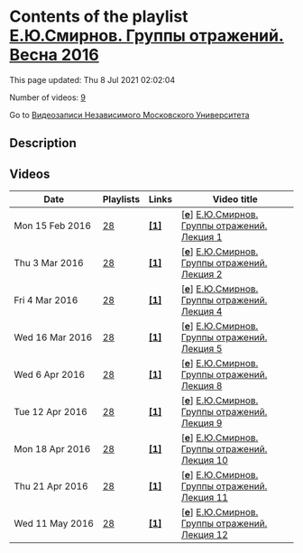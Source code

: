# Contents of the playlist [Е.Ю.Смирнов. Группы отражений. Весна 2016](https://www.youtube.com/playlist?list=PLp9ABVh6_x4FuiT5FQhGEqnJjMQh7X2o_)

This page updated: Thu 8 Jul 2021 02:02:04

Number of videos: [9](#videos)

Go to [Видеозаписи Независимого Московского Университета](../README.md)

## Description



## Videos

|Date|Playlists|Links|Video title|
|---|---|---|---|
| Mon&nbsp;15&nbsp;Feb&nbsp;2016 | [28](../playlists/28 "Е.Ю.Смирнов. Группы отражений. Весна 2016") | [**[1]**](http://ium.mccme.ru/s16/s16-smirnov.html) | [[**e**](https://studio.youtube.com/video/ipGdlqDnSZc/edit "Edit")] [Е.Ю.Смирнов. Группы отражений. Лекция 1](https://www.youtube.com/watch?v=ipGdlqDnSZc&list=PLp9ABVh6_x4FuiT5FQhGEqnJjMQh7X2o_ "Спецкурс НМУ, рекомендуется для 2-3 курса.&#013;10 февраля 2016 г. 17:30, НМУ 303 (Москва, Большой Власьевский пер., 11)&#013;http://ium.mccme.ru/s16/s16-smirnov.html") |
| Thu&nbsp;3&nbsp;Mar&nbsp;2016 | [28](../playlists/28 "Е.Ю.Смирнов. Группы отражений. Весна 2016") | [**[1]**](http://ium.mccme.ru/s16/s16-smirnov.html) | [[**e**](https://studio.youtube.com/video/QPylePDnDJc/edit "Edit")] [Е.Ю.Смирнов. Группы отражений. Лекция 2](https://www.youtube.com/watch?v=QPylePDnDJc&list=PLp9ABVh6_x4FuiT5FQhGEqnJjMQh7X2o_ "Лекция прочитана В.С.Жгуном.&#013;Спецкурс НМУ, рекомендуется для 2-3 курса.&#013;17 февраля 2016 г. 17:30, НМУ 303 (Москва, Большой Власьевский пер., 11)&#013;http://ium.mccme.ru/s16/s16-smirnov.html") |
| Fri&nbsp;4&nbsp;Mar&nbsp;2016 | [28](../playlists/28 "Е.Ю.Смирнов. Группы отражений. Весна 2016") | [**[1]**](http://ium.mccme.ru/s16/s16-smirnov.html) | [[**e**](https://studio.youtube.com/video/J2Zvc0-ycSg/edit "Edit")] [Е.Ю.Смирнов. Группы отражений. Лекция 4](https://www.youtube.com/watch?v=J2Zvc0-ycSg&list=PLp9ABVh6_x4FuiT5FQhGEqnJjMQh7X2o_ "По техническим причинам лекция 3 не была записана.&#013;&#013;Спецкурс НМУ, рекомендуется для 2-3 курса.&#013;2 марта 2016 г. 17:30, НМУ 303 (Москва, Большой Власьевский пер., 11)&#013;http://ium.mccme.ru/s16/s16-smirnov.html") |
| Wed&nbsp;16&nbsp;Mar&nbsp;2016 | [28](../playlists/28 "Е.Ю.Смирнов. Группы отражений. Весна 2016") | [**[1]**](http://ium.mccme.ru/s16/s16-smirnov.html) | [[**e**](https://studio.youtube.com/video/l7-RGumqoNo/edit "Edit")] [Е.Ю.Смирнов. Группы отражений. Лекция 5](https://www.youtube.com/watch?v=l7-RGumqoNo&list=PLp9ABVh6_x4FuiT5FQhGEqnJjMQh7X2o_ "Спецкурс НМУ, рекомендуется для 2-3 курса.&#013;9 марта 2016 г. 17:30, НМУ 303 (Москва, Большой Власьевский пер., 11)&#013;http://ium.mccme.ru/s16/s16-smirnov.html") |
| Wed&nbsp;6&nbsp;Apr&nbsp;2016 | [28](../playlists/28 "Е.Ю.Смирнов. Группы отражений. Весна 2016") | [**[1]**](http://ium.mccme.ru/s16/s16-smirnov.html) | [[**e**](https://studio.youtube.com/video/YZmTwb5CJHs/edit "Edit")] [Е.Ю.Смирнов. Группы отражений. Лекция 8](https://www.youtube.com/watch?v=YZmTwb5CJHs&list=PLp9ABVh6_x4FuiT5FQhGEqnJjMQh7X2o_ "По техническим причинам лекции 6 и 7 недоступны, но мы надеемся их восстановить.&#013;Спецкурс НМУ, рекомендуется для 2-3 курса.&#013;30 марта 2016 г. 17:30, НМУ 303 (Москва, Большой Власьевский пер., 11)&#013;http://ium.mccme.ru/s16/s16-smirnov.html") |
| Tue&nbsp;12&nbsp;Apr&nbsp;2016 | [28](../playlists/28 "Е.Ю.Смирнов. Группы отражений. Весна 2016") | [**[1]**](http://ium.mccme.ru/s16/s16-smirnov.html) | [[**e**](https://studio.youtube.com/video/tmEJLjz5lv8/edit "Edit")] [Е.Ю.Смирнов. Группы отражений. Лекция 9](https://www.youtube.com/watch?v=tmEJLjz5lv8&list=PLp9ABVh6_x4FuiT5FQhGEqnJjMQh7X2o_ "Спецкурс НМУ, рекомендуется для 2-3 курса.&#013;6 апреля 2016 г. 17:30, НМУ 303 (Москва, Большой Власьевский пер., 11)&#013;http://ium.mccme.ru/s16/s16-smirnov.html") |
| Mon&nbsp;18&nbsp;Apr&nbsp;2016 | [28](../playlists/28 "Е.Ю.Смирнов. Группы отражений. Весна 2016") | [**[1]**](http://ium.mccme.ru/s16/s16-smirnov.html) | [[**e**](https://studio.youtube.com/video/7O2bF4d6CWg/edit "Edit")] [Е.Ю.Смирнов. Группы отражений. Лекция 10](https://www.youtube.com/watch?v=7O2bF4d6CWg&list=PLp9ABVh6_x4FuiT5FQhGEqnJjMQh7X2o_ "Спецкурс НМУ, рекомендуется для 2-3 курса.&#013;13 апреля 2016 г. 17:30, НМУ 303 (Москва, Большой Власьевский пер., 11)&#013;http://ium.mccme.ru/s16/s16-smirnov.html") |
| Thu&nbsp;21&nbsp;Apr&nbsp;2016 | [28](../playlists/28 "Е.Ю.Смирнов. Группы отражений. Весна 2016") | [**[1]**](http://ium.mccme.ru/s16/s16-smirnov.html) | [[**e**](https://studio.youtube.com/video/0juzc2tPkIE/edit "Edit")] [Е.Ю.Смирнов. Группы отражений. Лекция 11](https://www.youtube.com/watch?v=0juzc2tPkIE&list=PLp9ABVh6_x4FuiT5FQhGEqnJjMQh7X2o_ "Спецкурс НМУ, рекомендуется для 2-3 курса.&#013;20 апреля 2016 г. 17:30, НМУ 303 (Москва, Большой Власьевский пер., 11)&#013;http://ium.mccme.ru/s16/s16-smirnov.html") |
| Wed&nbsp;11&nbsp;May&nbsp;2016 | [28](../playlists/28 "Е.Ю.Смирнов. Группы отражений. Весна 2016") | [**[1]**](http://ium.mccme.ru/s16/s16-smirnov.html) | [[**e**](https://studio.youtube.com/video/wGQwWXkwVKo/edit "Edit")] [Е.Ю.Смирнов. Группы отражений. Лекция 12](https://www.youtube.com/watch?v=wGQwWXkwVKo&list=PLp9ABVh6_x4FuiT5FQhGEqnJjMQh7X2o_ "Спецкурс НМУ, рекомендуется для 2-3 курса.&#013;27 апреля 2016 г. 17:30, НМУ 303 (Москва, Большой Власьевский пер., 11)&#013;http://ium.mccme.ru/s16/s16-smirnov.html") |
